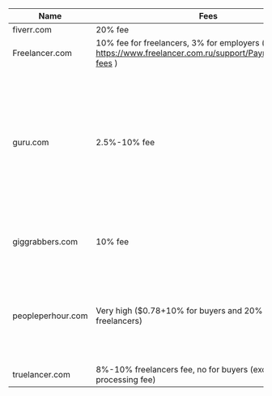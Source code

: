 | Name              | Fees                                                                                                      | Age restriction                                                                                                          | Other                                                                                                                                                                                                                                                                                                                                                                                                                                                                                                                                            |
|-------------------|-----------------------------------------------------------------------------------------------------------|--------------------------------------------------------------------------------------------------------------------------|--------------------------------------------------------------------------------------------------------------------------------------------------------------------------------------------------------------------------------------------------------------------------------------------------------------------------------------------------------------------------------------------------------------------------------------------------------------------------------------------------------------------------------------------------|
| fiverr.com        | 20% fee                                                                                                   | 13                                                                                                                       |  Only gigs                                                                                                                                                                                                                                                                                                                                                                                                                                                                                                                                       |
| Freelancer.com    | 10% fee for freelancers, 3% for employers ( https://www.freelancer.com.ru/support/Payments/project-fees ) | 16                                                                                                                       |                                                                                                                                                                                                                                                                                                                                                                                                                                                                                                                                                  |
| guru.com          | 2.5%-10% fee                                                                                              | 18                                                                                                                       | Negative reviews: "Steal funds, close accounts arbitrarily." "Hold your Invoices when the work is done and the employer is unable to get himself verified." "Everything was going smoothly working with a freelancer on a design project through Guru until I made a payment through PayPal for works already completed. Guru then processed the payment but refused to release the payment to the freelancer unless I uploaded copies of government-issued ID to their site." More at https://fitsmallbusiness.com/guru-com-reviews/?fst=519266 |
| giggrabbers.com   | 10% fee                                                                                                   | None ("If you are under 18, you may use https://www.giggrabbers.com/home only with permission of a parent or guardian.") | Free account includes 15 bids per month (renewed monthly), 10 portfolio gallery slots                                                                                                                                                                                                                                                                                                                                                                                                                                                            |
| peopleperhour.com | Very high ($0.78+10% for buyers and 20% for freelancers)                                                  | Not stated                                                                                                               | Negative reviews: "Users who gave PeoplePerHour a negative review complained that its customer support team is useless as it either does not respond or sends messages that have nothing to do with the question or inquiry. Most others said that there are a lot of high fees." More: https://fitsmallbusiness.com/peopleperhour-reviews/                                                                                                                                                                                                      |
| truelancer.com    | 8%-10% freelancers fee, no for buyers (except payment processing fee)                                     | "legal entity, or an individual of eighteen (18) years of age or older"                                                  |                                                                                                                                                                                                                                                                                                                                                                                                                                                                                                                                                  |
